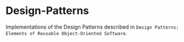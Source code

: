 # Design-Patterns

Implementations of the Design Patterns described in `Design Patterns: Elements of Reusable Object-Oriented Software`.